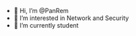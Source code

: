 - 👋 Hi, I’m @PanRem
- 👀 I’m interested in Network and Security
- 🌱 I’m currently student

<!---
PanRem/PanRem is a ✨ special ✨ repository because its `README.md` (this file) appears on your GitHub profile.
You can click the Preview link to take a look at your changes.
--->
